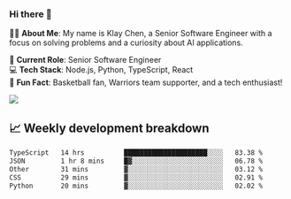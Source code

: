 ### Hi there 👋

👨‍💻 **About Me**: My name is Klay Chen, a Senior Software Engineer with a focus on solving problems and a curiosity about AI applications.

💼 **Current Role**: Senior Software Engineer  
💻 **Tech Stack**: Node.js, Python, TypeScript, React  
🏀 **Fun Fact**: Basketball fan, Warriors team supporter, and a tech enthusiast!

<img align="center" src="https://github-readme-stats.vercel.app/api?username=nameczz&show_icons=true&hide_title=true&theme=dracula" />

## 📈 Weekly development breakdown

<!--START_SECTION:waka-->

```txt
TypeScript   14 hrs          █████████████████████░░░░   83.38 %
JSON         1 hr 8 mins     █▓░░░░░░░░░░░░░░░░░░░░░░░   06.78 %
Other        31 mins         ▓░░░░░░░░░░░░░░░░░░░░░░░░   03.12 %
CSS          29 mins         ▓░░░░░░░░░░░░░░░░░░░░░░░░   02.91 %
Python       20 mins         ▓░░░░░░░░░░░░░░░░░░░░░░░░   02.02 %
```

<!--END_SECTION:waka-->
